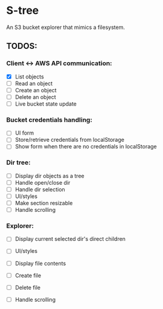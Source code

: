 # S-tree

An S3 bucket explorer that mimics a filesystem.

## TODOS:

### Client <-> AWS API communication:

-   [x] List objects
-   [ ] Read an object
-   [ ] Create an object
-   [ ] Delete an object
-   [ ] Live bucket state update

### Bucket credentials handling:

-   [ ] UI form
-   [ ] Store/retrieve credentials from localStorage
-   [ ] Show form when there are no credentials in localStorage

### Dir tree:

-   [ ] Display dir objects as a tree
-   [ ] Handle open/close dir
-   [ ] Handle dir selection
-   [ ] UI/styles
-   [ ] Make section resizable
-   [ ] Handle scrolling

### Explorer:

-   [ ] Display current selected dir's direct children
-   [ ] UI/styles
-   [ ] Display file contents
-   [ ] Create file
-   [ ] Delete file
-   [ ] Handle scrolling

